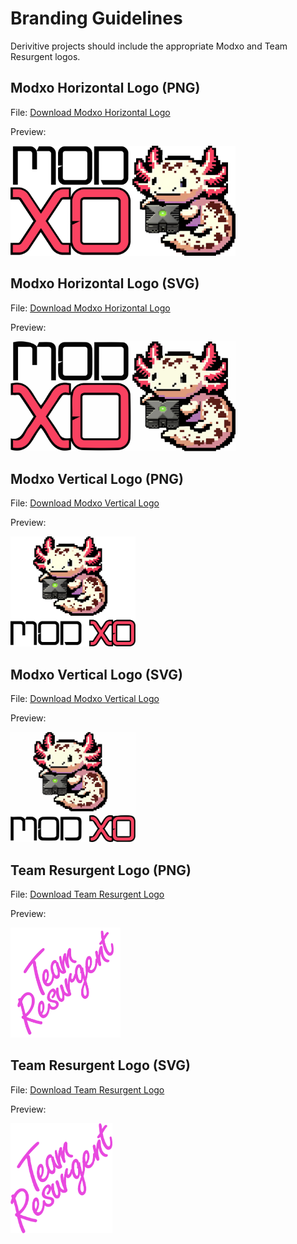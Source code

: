 # Branding Guidelines

Derivitive projects should include the appropriate Modxo and Team Resurgent logos.

## Modxo Horizontal Logo (PNG)

File: [Download Modxo Horizontal Logo](branding/Modxo-horizontal.png)

Preview:

<img src="branding/Modxo-horizontal.png" height="176">

## Modxo Horizontal Logo (SVG)

File: [Download Modxo Horizontal Logo](branding/Modxo-horizontal.SVG)

Preview:

<img src="branding/Modxo-horizontal.svg" height="176">

## Modxo Vertical Logo (PNG)

File: [Download Modxo Vertical Logo](branding/Modxo-vertical.png)

Preview:

<img src="branding/Modxo-vertical.png" height="176">

## Modxo Vertical Logo (SVG)

File: [Download Modxo Vertical Logo](branding/Modxo-vertical.SVG)

Preview:

<img src="branding/Modxo-vertical.svg" height="176">

## Team Resurgent Logo (PNG)

File: [Download Team Resurgent Logo](branding/team-resurgent.png)

Preview:

<img src="branding/team-resurgent.png" height="176">

## Team Resurgent Logo (SVG)

File: [Download Team Resurgent Logo](branding/team-resurgent.svg)

Preview:

<img src="branding/team-resurgent.svg" height="176">
